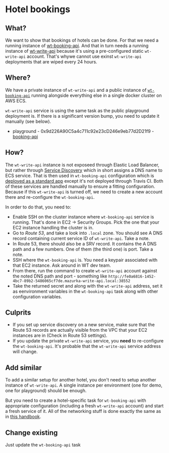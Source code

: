 # Hotel bookings

## What?

We want to show that bookings of hotels can be done. For that
we need a running instance of [wt-booking-api](https://github.com/windingtree/wt-booking-api).
And that in turn needs a running instance of [wt-write-api](https://github.com/windingtree/wt-write-api)
because it's using a pre-configured static `wt-write-api` account.
That's whywe cannot use exinst `wt-write-api` deployments that
are wiped every 24 hours.

## Where?

We have a private instance of `wt-write-api` and a public
instance of [`wt-booking-api`](https://mazurka-booking.windingtree.com/)
running alongside everything else in a single docker cluster on AWS ECS.

`wt-write-api` service is using the same task as the public playground
deployment is. If there is a significant version bump, you need to update
it manually (see below).

- playground - 0x9d226A90C5a4c711c92e23cD246e9eb77d2D21f9 - [booking-api](https://mazurka-booking.windingtree.com)

## How?

The `wt-write-api` instance is not exposeed through Elastic Load Balancer,
but rather through [Service Discovery](https://aws.amazon.com/blogs/aws/amazon-ecs-service-discovery/)
which in short assigns a DNS name to ECS service. That is then used in
`wt-booking-api` configuration which is [deployed as a standard app](../app-deployment/aws.md)
except it's not deployed through Travis CI. Both of these services are
handled manually to ensure a fitting configuration. Because if this
`wt-write-api` is turned off, we need to create a new account there and
re-configure the `wt-booking-api`.

In order to do that, you need to:

- Enable SSH on the cluster instance where `wt-booking-api` service
is running. That's done in EC2 -> Security Groups. Pick the one that your
EC2 instance handling the cluster is in.
- Go to *Route 53*, and take a look into `.local` zone. You should see
A DNS record containing current service ID of `wt-write-api`. Take a note.
- In Route 53, there should also be a SRV record. It contains the A DNS path
and a few numbers. One of them (the third one) is port. Take a note.
- SSH where the `wt-booking-api` is. You need a keypair associated with
that EC2 instance. Ask around in WT dev team.
- From there, run the command to create `wt-write-api` account against the noted
DNS path and port - something like `http://fe0a6816-1452-4bc7-89b2-5486065cf7de.mazurka-write-api.local:38552`
- Take the returned secret and along with the `wt-write-api` address, set it as 
eenvironment variables in the `wt-booking-api` task along with other configuration
variables.


## Culprits

- If you set up service discovery on a new service, make sure that the Route 53
records are actually visible from the VPC that your EC2 instances are in
(Check in Route 53 settings).
- If you update the private `wt-write-api` service, you **need** to re-configure
the `wt-booking-api`. It's probable that the `wt-write-api` service address will
change.

## Add similar

To add a similar setup for another hotel, you don't need to setup another
instance of `wt-write-api`. A single instance per environment (one for demo, one
for playground) should be enough.

But you need to create a hotel-specific task for `wt-booking-api` with appropriate
configuration (including a fresh `wt-write-api` account) and start a fresh service
of it. All of the networking stuff is done exactly the same as in
[this handbook](../app-deployment/aws.md).

## Change existing

Just update the `wt-booking-api` task
